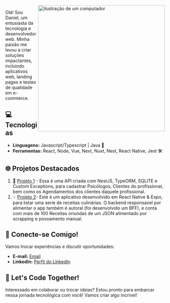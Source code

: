 <img src="https://raw.githubusercontent.com/MicaelliMedeiros/micaellimedeiros/master/image/computer-illustration.png" alt="ilustração de um computador" min-width="400px" max-width="400px" width="400px" align="right">

<p align="left"> 
Olá! Sou Daniel, um entusiasta da tecnologia e desenvolvedor web. Minha paixão me levou a criar soluções impactantes, incluindo aplicativos web, landing pages e testes de qualidade em e-commerce.

## 💻 Tecnologias

- **Linguagens:** Javascript/Typescript  | Java 🚀
- **Ferramentas:** React, Node, Vue, Next, Nuxt, Nest, React Native, Jest 🛠️

## 🌐 Projetos Destacados

1. 🚀 [Projeto 1](https://github.com/NogueiraDan/customer-management-api) - Essa é uma API criada com NestJS, TypeORM, SQLITE e Custom Exceptions, para cadastrar Psicólogos, Clientes do profissional, bem como os Agendamentos dos clientes daquele profissional. 
2. 💡 [Projeto 2](https://github.com/NogueiraDan/appReceitas)- Este é um aplicativo desenvolvido em React Native & Expo, para listar uma serie de receitas culinárias. O backend responsavel por alimentar o app também é autoral (foi desenvolvido um BFF), e conta com mais de 100 Receitas oriundas de um JSON alimentado por scrapping e povoamento manual.

## 🤝 Conecte-se Comigo!

Vamos trocar experiências e discutir oportunidades:

- **E-mail:** [Email](mailto:silvanogueira3460@gmail.com)
- **LinkedIn:** [Perfil do LinkedIn](https://www.linkedin.com/in/daniel-nogueira-496813222/)

## 🚀 Let's Code Together!

Interessado em colaborar ou trocar ideias? Estou pronto para embarcar nessa jornada tecnológica com você! Vamos criar algo incrível!

</p>

